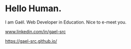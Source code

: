 # Hello Human.

I am Gaël. Web Developer in Education. Nice to e-meet you.

www.linkedin.com/in/gael-src

https://gael-src.github.io/
